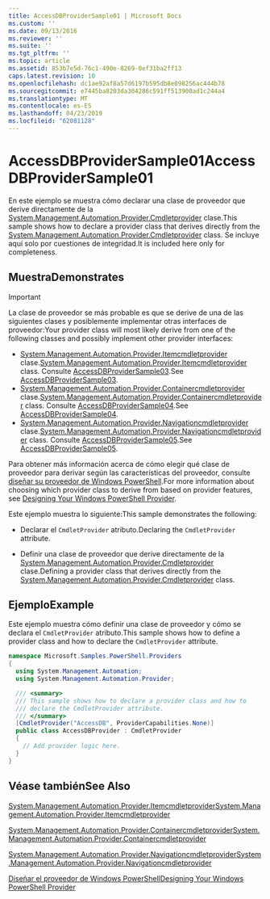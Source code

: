 ```yaml
---
title: AccessDBProviderSample01 | Microsoft Docs
ms.custom: ''
ms.date: 09/13/2016
ms.reviewer: ''
ms.suite: ''
ms.tgt_pltfrm: ''
ms.topic: article
ms.assetid: 853b7e5d-76c1-490e-8269-0ef31ba2ff13
caps.latest.revision: 10
ms.openlocfilehash: dc1ae92af8a57d6197b595db8e098256ac444b78
ms.sourcegitcommit: e7445ba8203da304286c591ff513900ad1c244a4
ms.translationtype: MT
ms.contentlocale: es-ES
ms.lasthandoff: 04/23/2019
ms.locfileid: "62081128"
---
```

# <a name="accessdbprovidersample01"></a><span data-ttu-id="41298-102">AccessDBProviderSample01</span><span class="sxs-lookup"><span data-stu-id="41298-102">AccessDBProviderSample01</span></span>

<span data-ttu-id="41298-103">En este ejemplo se muestra cómo declarar una clase de proveedor que derive directamente de la [System.Management.Automation.Provider.Cmdletprovider](/dotnet/api/System.Management.Automation.Provider.CmdletProvider) clase.</span><span class="sxs-lookup"><span data-stu-id="41298-103">This sample shows how to declare a provider class that derives directly from the [System.Management.Automation.Provider.Cmdletprovider](/dotnet/api/System.Management.Automation.Provider.CmdletProvider) class.</span></span> <span data-ttu-id="41298-104">Se incluye aquí solo por cuestiones de integridad.</span><span class="sxs-lookup"><span data-stu-id="41298-104">It is included here only for completeness.</span></span>

## <a name="demonstrates"></a><span data-ttu-id="41298-105">Muestra</span><span class="sxs-lookup"><span data-stu-id="41298-105">Demonstrates</span></span>

> [!IMPORTANT]
> <span data-ttu-id="41298-106">La clase de proveedor se más probable es que se derive de una de las siguientes clases y posiblemente implementar otras interfaces de proveedor:</span><span class="sxs-lookup"><span data-stu-id="41298-106">Your provider class will most likely derive from one of the following classes and possibly implement other provider interfaces:</span></span>
>
> -   <span data-ttu-id="41298-107">[System.Management.Automation.Provider.Itemcmdletprovider](/dotnet/api/System.Management.Automation.Provider.ItemCmdletProvider) clase.</span><span class="sxs-lookup"><span data-stu-id="41298-107">[System.Management.Automation.Provider.Itemcmdletprovider](/dotnet/api/System.Management.Automation.Provider.ItemCmdletProvider) class.</span></span> <span data-ttu-id="41298-108">Consulte [AccessDBProviderSample03](./accessdbprovidersample03.md).</span><span class="sxs-lookup"><span data-stu-id="41298-108">See [AccessDBProviderSample03](./accessdbprovidersample03.md).</span></span>
> -   <span data-ttu-id="41298-109">[System.Management.Automation.Provider.Containercmdletprovider](/dotnet/api/System.Management.Automation.Provider.ContainerCmdletProvider) clase.</span><span class="sxs-lookup"><span data-stu-id="41298-109">[System.Management.Automation.Provider.Containercmdletprovider](/dotnet/api/System.Management.Automation.Provider.ContainerCmdletProvider) class.</span></span> <span data-ttu-id="41298-110">Consulte [AccessDBProviderSample04](./accessdbprovidersample04.md).</span><span class="sxs-lookup"><span data-stu-id="41298-110">See [AccessDBProviderSample04](./accessdbprovidersample04.md).</span></span>
> -   <span data-ttu-id="41298-111">[System.Management.Automation.Provider.Navigationcmdletprovider](/dotnet/api/System.Management.Automation.Provider.NavigationCmdletProvider) clase.</span><span class="sxs-lookup"><span data-stu-id="41298-111">[System.Management.Automation.Provider.Navigationcmdletprovider](/dotnet/api/System.Management.Automation.Provider.NavigationCmdletProvider) class.</span></span> <span data-ttu-id="41298-112">Consulte [AccessDBProviderSample05](./accessdbprovidersample05.md).</span><span class="sxs-lookup"><span data-stu-id="41298-112">See [AccessDBProviderSample05](./accessdbprovidersample05.md).</span></span>
>
> <span data-ttu-id="41298-113">Para obtener más información acerca de cómo elegir qué clase de proveedor para derivar según las características del proveedor, consulte [diseñar su proveedor de Windows PowerShell](./provider-types.md).</span><span class="sxs-lookup"><span data-stu-id="41298-113">For more information about choosing which provider class to derive from based on provider features, see [Designing Your Windows PowerShell Provider](./provider-types.md).</span></span>

<span data-ttu-id="41298-114">Este ejemplo muestra lo siguiente:</span><span class="sxs-lookup"><span data-stu-id="41298-114">This sample demonstrates the following:</span></span>

- <span data-ttu-id="41298-115">Declarar el `CmdletProvider` atributo.</span><span class="sxs-lookup"><span data-stu-id="41298-115">Declaring the `CmdletProvider` attribute.</span></span>

- <span data-ttu-id="41298-116">Definir una clase de proveedor que derive directamente de la [System.Management.Automation.Provider.Cmdletprovider](/dotnet/api/System.Management.Automation.Provider.CmdletProvider) clase.</span><span class="sxs-lookup"><span data-stu-id="41298-116">Defining a provider class that derives directly from the [System.Management.Automation.Provider.Cmdletprovider](/dotnet/api/System.Management.Automation.Provider.CmdletProvider) class.</span></span>

## <a name="example"></a><span data-ttu-id="41298-117">Ejemplo</span><span class="sxs-lookup"><span data-stu-id="41298-117">Example</span></span>

<span data-ttu-id="41298-118">Este ejemplo muestra cómo definir una clase de proveedor y cómo se declara el `CmdletProvider` atributo.</span><span class="sxs-lookup"><span data-stu-id="41298-118">This sample shows how to define a provider class and how to declare the `CmdletProvider` attribute.</span></span>

```csharp
namespace Microsoft.Samples.PowerShell.Providers
{
  using System.Management.Automation;
  using System.Management.Automation.Provider;

  /// <summary>
  /// This sample shows how to declare a provider class and how to
  /// declare the CmdletProvider attribute.
  /// </summary>
  [CmdletProvider("AccessDB", ProviderCapabilities.None)]
  public class AccessDBProvider : CmdletProvider
  {
    // Add provider logic here.
  }
}
```

## <a name="see-also"></a><span data-ttu-id="41298-119">Véase también</span><span class="sxs-lookup"><span data-stu-id="41298-119">See Also</span></span>

[<span data-ttu-id="41298-120">System.Management.Automation.Provider.Itemcmdletprovider</span><span class="sxs-lookup"><span data-stu-id="41298-120">System.Management.Automation.Provider.Itemcmdletprovider</span></span>](/dotnet/api/System.Management.Automation.Provider.ItemCmdletProvider)

[<span data-ttu-id="41298-121">System.Management.Automation.Provider.Containercmdletprovider</span><span class="sxs-lookup"><span data-stu-id="41298-121">System.Management.Automation.Provider.Containercmdletprovider</span></span>](/dotnet/api/System.Management.Automation.Provider.ContainerCmdletProvider)

[<span data-ttu-id="41298-122">System.Management.Automation.Provider.Navigationcmdletprovider</span><span class="sxs-lookup"><span data-stu-id="41298-122">System.Management.Automation.Provider.Navigationcmdletprovider</span></span>](/dotnet/api/System.Management.Automation.Provider.NavigationCmdletProvider)

[<span data-ttu-id="41298-123">Diseñar el proveedor de Windows PowerShell</span><span class="sxs-lookup"><span data-stu-id="41298-123">Designing Your Windows PowerShell Provider</span></span>](./provider-types.md)